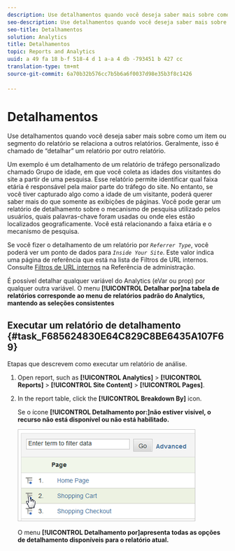 ```yaml
---
description: Use detalhamentos quando você deseja saber mais sobre como um item ou segmento do relatório se relaciona a outros relatórios. Geralmente, isso é chamado de “detalhar” um relatório por outro relatório.
seo-description: Use detalhamentos quando você deseja saber mais sobre como um item ou segmento do relatório se relaciona a outros relatórios. Geralmente, isso é chamado de “detalhar” um relatório por outro relatório.
seo-title: Detalhamentos
solution: Analytics
title: Detalhamentos
topic: Reports and Analytics
uuid: a 49 fa 18 b-f 518-4 d 1 a-a 4 db -793451 b 427 cc
translation-type: tm+mt
source-git-commit: 6a70b32b576cc7b5b6a6f0037d98e35b3f8c1426

---
```



# Detalhamentos

Use detalhamentos quando você deseja saber mais sobre como um item ou segmento do relatório se relaciona a outros relatórios. Geralmente, isso é chamado de “detalhar” um relatório por outro relatório.

Um exemplo é um detalhamento de um relatório de tráfego personalizado chamado Grupo de idade, em que você coleta as idades dos visitantes do site a partir de uma pesquisa. Esse relatório permite identificar qual faixa etária é responsável pela maior parte do tráfego do site. No entanto, se você tiver capturado algo como a idade de um visitante, poderá querer saber mais do que somente as exibições de páginas. Você pode gerar um relatório de detalhamento sobre o mecanismo de pesquisa utilizado pelos usuários, quais palavras-chave foram usadas ou onde eles estão localizados geograficamente. Você está relacionando a faixa etária e o mecanismo de pesquisa.

Se você fizer o detalhamento de um relatório por *`Referrer Type`*, você poderá ver um ponto de dados para *`Inside Your Site`*. Este valor indica uma página de referência que está na lista de Filtros de URL internos. Consulte [Filtros de URL internos](https://marketing.adobe.com/resources/help/en_US/reference/index.html?f=internal_URL_filter) na Referência de administração.

É possível detalhar qualquer variável do Analytics (eVar ou prop) por qualquer outra variável. O menu **[!UICONTROL Detalhar por]na tabela de relatórios corresponde ao menu de relatórios padrão do Analytics, mantendo as seleções consistentes**

## Executar um relatório de detalhamento {#task_F685624830E64C829C8BE6435A107F69}

Etapas que descrevem como executar um relatório de análise.

<!-- 

t_reports_breakdown.xml

 -->

1. Open report, such as **[!UICONTROL Analytics]** &gt; **[!UICONTROL Reports]** &gt; **[!UICONTROL Site Content]** &gt; **[!UICONTROL Pages]**.
1. In the report table, click the **[!UICONTROL Breakdown By]** icon.

   Se o ícone **[!UICONTROL Detalhamento por:]não estiver visível, o recurso não está disponível ou não está habilitado.**

   ![](assets/breakdown.png)

   O menu **[!UICONTROL Detalhamento por]apresenta todas as opções de detalhamento disponíveis para o relatório atual.**
